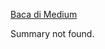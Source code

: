 <!--START_SECTION:medium-->
[Baca di Medium](https://medium.com/@dikaelsaputra/implementasi-mapreduce-hadoop-sederhana-b413cfc67f5c?source=rss-272e0aace4a6------2)

Summary not found.
<!--END_SECTION:medium-->